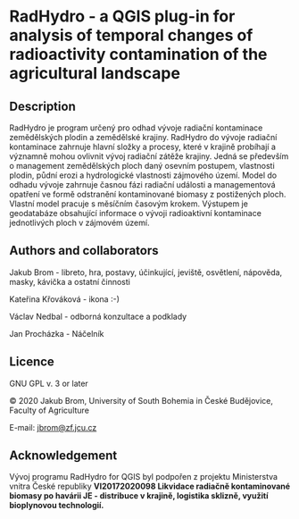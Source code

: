 RadHydro - a QGIS plug-in for analysis of temporal changes of radioactivity contamination of the agricultural landscape
=======================================================================================================================


Description
-----------

RadHydro je program určený pro odhad vývoje radiační kontaminace zemědělských plodin a zemědělské krajiny. RadHydro do vývoje radiační kontaminace zahrnuje hlavní složky a procesy, které v krajině probíhají a významně mohou ovlivnit vývoj radiační zátěže krajiny. Jedná se především o management zemědělských ploch daný osevním postupem, vlastnosti plodin, půdní erozi a hydrologické vlastnosti zájmového území. Model do odhadu vývoje zahrnuje časnou fázi radiační události a managementová opatření ve formě odstranění kontaminované biomasy z postižených ploch. Vlastní model pracuje s měsíčním časovým krokem. Výstupem je geodatabáze obsahující informace o vývoji radioaktivní kontaminace jednotlivých ploch v zájmovém území.

Authors and collaborators
-------------------------

Jakub Brom - libreto, hra, postavy, účinkující, jeviště, osvětlení, nápověda, masky, kávička a ostatní činnosti

Kateřina Křováková - ikona :-)

Václav Nedbal - odborná konzultace a podklady

Jan Procházka - Náčelník

Licence
-------

GNU GPL v. 3 or later

© 2020 Jakub Brom, University of South Bohemia in České Budějovice, Faculty of Agriculture

E-mail: jbrom@zf.jcu.cz

Acknowledgement
---------------

Vývoj programu RadHydro for QGIS byl podpořen z projektu Ministerstva vnitra České republiky **VI20172020098 Likvidace radiačně kontaminované biomasy po havárii JE - distribuce v krajině, logistika sklizně, využití bioplynovou technologií.**
